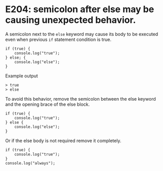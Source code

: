 # E204: semicolon after else may be causing unexpected behavior.

A semicolon next to the `else` keyword may cause its body to be executed even when previous `if` statement condition is true.

    if (true) {
        console.log("true");
    } else; {
        console.log("else");
    }

Example output
```
> true
> else
```

To avoid this behavior, remove the semicolon between the else keyword and the opening brace of the else block.

    if (true) {
        console.log("true");
    } else {
        console.log("else");
    }

Or if the else body is not required remove it completely.

    if (true) {
        console.log("true");
    }
    console.log("always");